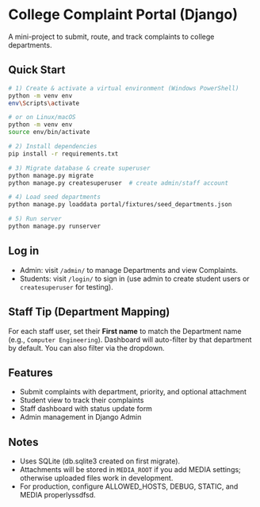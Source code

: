 # College Complaint Portal (Django)

A mini-project to submit, route, and track complaints to college departments.

## Quick Start

```bash
# 1) Create & activate a virtual environment (Windows PowerShell)
python -m venv env
env\Scripts\activate

# or on Linux/macOS
python -m venv env
source env/bin/activate

# 2) Install dependencies
pip install -r requirements.txt

# 3) Migrate database & create superuser
python manage.py migrate
python manage.py createsuperuser  # create admin/staff account

# 4) Load seed departments
python manage.py loaddata portal/fixtures/seed_departments.json

# 5) Run server
python manage.py runserver
```

## Log in

- Admin: visit `/admin/` to manage Departments and view Complaints.
- Students: visit `/login/` to sign in (use admin to create student users or `createsuperuser` for testing).

## Staff Tip (Department Mapping)

For each staff user, set their **First name** to match the Department name (e.g., `Computer Engineering`).
Dashboard will auto-filter by that department by default. You can also filter via the dropdown.

## Features
- Submit complaints with department, priority, and optional attachment
- Student view to track their complaints
- Staff dashboard with status update form
- Admin management in Django Admin

## Notes
- Uses SQLite (db.sqlite3 created on first migrate).
- Attachments will be stored in `MEDIA_ROOT` if you add MEDIA settings; otherwise uploaded files work in development.
- For production, configure ALLOWED_HOSTS, DEBUG, STATIC, and MEDIA properlyssdfsd.
 
